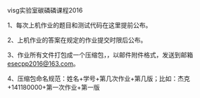 visg实验室碳磷磷课程2016

1、每次上机作业的题目和测试代码在这里提前公布。

2、上机作业的答案在规定的作业提交时限后公布。

3、作业所有文件打包成一个压缩包，，以邮件附件格式，发送到邮箱 esecpp2016@163.com。

4、压缩包命名规范：姓名+学号+第几次作业+第几版；比如：杰克+141180000+第一次作业+第一版
